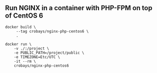## Run NGINX in a container with PHP-FPM on top of CentOS 6

	docker build \
		 --tag crobays/nginx-php-centos6 \
		 .

	docker run \
		-v ./:/project \
		-e PUBLIC_PATH=/project/public \
		-e TIMEZONE=Etc/UTC \
		-it --rm \
		crobays/nginx-php-centos6
